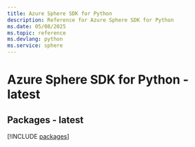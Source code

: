 ```yaml
---
title: Azure Sphere SDK for Python
description: Reference for Azure Sphere SDK for Python
ms.date: 05/08/2025
ms.topic: reference
ms.devlang: python
ms.service: sphere
---
```

# Azure Sphere SDK for Python - latest
## Packages - latest
[!INCLUDE [packages](sphere-index.md)]